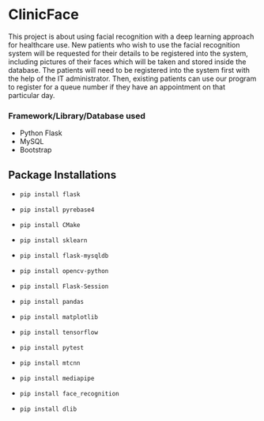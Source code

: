 # ClinicFace
This project is about using facial recognition with a deep learning approach for healthcare use. New patients who wish to use the facial recognition system will be requested for their details to be registered into the system, including pictures of their faces which will be taken and stored inside the database. The patients will need to be registered into the system first with the help of the IT administrator. Then, existing patients can use our program to register for a queue number if they have an appointment on that particular day. 

### Framework/Library/Database used
- Python Flask
- MySQL
- Bootstrap


## Package Installations
-     pip install flask
-     pip install pyrebase4
-     pip install CMake
-     pip install sklearn
-     pip install flask-mysqldb
-     pip install opencv-python
-     pip install Flask-Session
-     pip install pandas
-     pip install matplotlib
-     pip install tensorflow
-     pip install pytest
-     pip install mtcnn
-     pip install mediapipe
-     pip install face_recognition
-     pip install dlib

